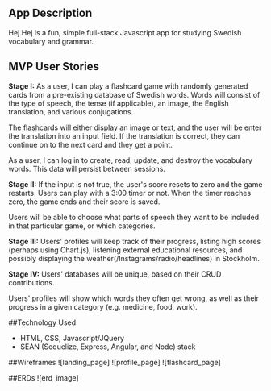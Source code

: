 ## App Description
Hej Hej is a fun, simple full-stack Javascript app for studying Swedish vocabulary and grammar.

## MVP User Stories
__Stage I:__
As a user, I can play a flashcard game with randomly generated cards from a pre-existing database of Swedish words. Words will consist of the type of speech, the tense (if applicable), an image, the English translation, and various conjugations.

The flashcards will either display an image or text, and the user will be enter the translation into an input field. If the translation is correct, they can continue on to the next card and they get a point. 

As a user, I can log in to create, read, update, and destroy the vocabulary words. This data will persist between sessions.

__Stage II:__
If the input is not true, the user's score resets to zero and the game restarts. Users can play with a 3:00 timer or not. When the timer reaches zero, the game ends and their score is saved.

Users will be able to choose what parts of speech they want to be included in that particular game, or which categories.

__Stage III:__
Users' profiles will keep track of their progress, listing high scores (perhaps using Chart.js), listening external educational resources, and possibly displaying the weather(/Instagrams/radio/headlines) in Stockholm.

__Stage IV:__
Users' databases will be unique, based on their CRUD contributions. 

Users' profiles will show which words they often get wrong, as well as their progress in a given category (e.g. medicine, food, work).

##Technology Used
* HTML, CSS, Javascript/JQuery
* SEAN (Sequelize, Express, Angular, and Node) stack

##Wireframes
![landing_page]
![profile_page]
![flashcard_page]

##ERDs
![erd_image]